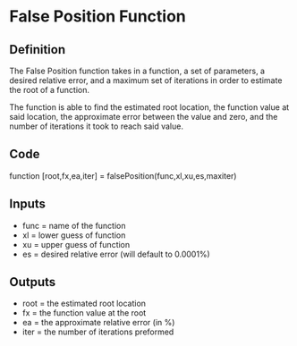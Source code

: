 # False Position Function

## Definition

The False Position function takes in a function, a set of parameters, a desired relative error, and a maximum set of iterations in order to estimate the root of a function.

The function is able to find the estimated root location, the function value at said location, the approximate error between the value and zero, and the number of iterations it took to reach said value.

## Code

function [root,fx,ea,iter] = falsePosition(func,xl,xu,es,maxiter)

## Inputs
* func    = name of the function
* xl      = lower guess of function
* xu      = upper guess of function
* es      = desired relative error (will default to 0.0001%)

## Outputs
* root    = the estimated root location
* fx      = the function value at the root
* ea      = the approximate relative error (in %)
* iter    = the number of iterations preformed
